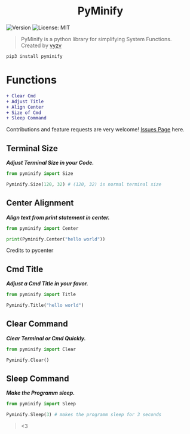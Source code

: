 <h1 align="center">PyMinify</h1>
<p>
  <img alt="Version" src="https://img.shields.io/badge/version-1.0-blue.svg?cacheSeconds=2592000" />
  <img alt="License: MIT" src="https://img.shields.io/github/license/vyzv/satispy" />
</p>

> PyMinify is a python library for simplifying System Functions.
> <br>
> Created by [vyzv](https://github.com/vyzv)
```
pip3 install pyminify
```

# Functions

```diff
+ Clear Cmd
+ Adjust Title
+ Align Center
+ Size of Cmd
+ Sleep Command
```
Contributions and feature requests are very welcome! [Issues Page](https://github.com/vyzv/satispy/issues) here.

## Terminal Size
<p><i><strong>Adjust Terminal Size in your Code.</strong></i></p>

```python
from pyminify import Size

Pyminify.Size(120, 32) # (120, 32) is normal terminal size
```

## Center Alignment
<p><i><strong>Align text from print statement in center.</strong></i></p>

```python
from pyminify import Center

print(Pyminify.Center("hello world"))
```
Credits to pycenter

## Cmd Title
<p><i><strong>Adjust a Cmd Title in your favor.</strong></i></p>

```python
from pyminify import Title

Pyminify.Title("hello world")
```

## Clear Command
<p><i><strong>Clear Terminal or Cmd Quickly.</strong></i></p>

```python
from pyminify import Clear

Pyminify.Clear()
```

## Sleep Command
<p><i><strong>Make the Programm sleep.</strong></i></p>

```python
from pyminify import Sleep

Pyminify.Sleep(3) # makes the programm sleep for 3 seconds
```
> <3
